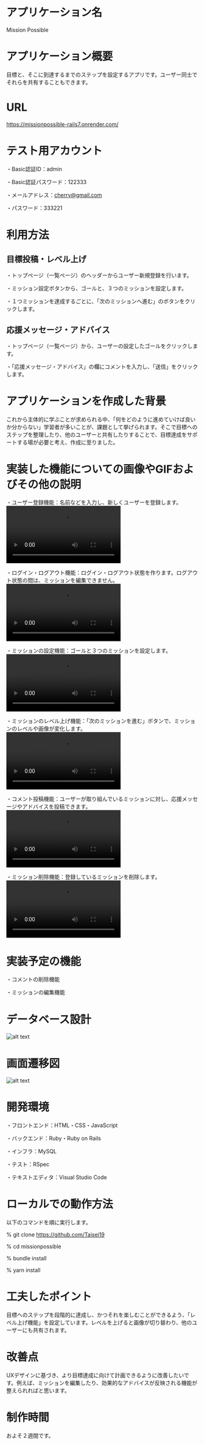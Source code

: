 # アプリケーション名
  Mission Possible

# アプリケーション概要
  目標と、そこに到達するまでのステップを設定するアプリです。ユーザー同士でそれらを共有することもできます。

# URL
  https://missionpossible-rails7.onrender.com/

# テスト用アカウント
  ・Basic認証ID：admin

  ・Basic認証パスワード：122333

  ・メールアドレス：cherry@gmail.com

  ・パスワード：333221

# 利用方法
## 目標投稿・レベル上げ
  ・トップページ（一覧ページ）のヘッダーからユーザー新規登録を行います。

  ・ミッション設定ボタンから、ゴールと、３つのミッションを設定します。

  ・１つミッションを達成するごとに、「次のミッションへ進む」のボタンをクリックします。

## 応援メッセージ・アドバイス
  ・トップページ（一覧ページ）から、ユーザーの設定したゴールをクリックします。

  ・「応援メッセージ・アドバイス」の欄にコメントを入力し、「送信」をクリックします。
  
# アプリケーションを作成した背景
  これから主体的に学ぶことが求められる中、「何をどのように進めていけば良いか分からない」学習者が多いことが、課題として挙げられます。そこで目標へのステップを整理したり、他のユーザーと共有したりすることで、目標達成をサポートする場が必要と考え、作成に至りました。

# 実装した機能についての画像やGIFおよびその他の説明
  ・ユーザー登録機能：名前などを入力し、新しくユーザーを登録します。
    <video controls src="f721d0528d1942b621b97a319e90883a.mp4" title="Title"></video>

  ・ログイン・ログアウト機能：ログイン・ログアウト状態を作ります。ログアウト状態の間は、ミッションを編集できません。
    <video controls src="ad690625cf04d38580bafefd44cc386d.mp4" title="Title"></video>

  ・ミッションの設定機能：ゴールと３つのミッションを設定します。
    <video controls src="e9b0d44141f4c21715abdc18de2671ed.mp4" title="Title"></video>

  ・ミッションのレベル上げ機能：「次のミッションを進む」ボタンで、ミッションのレベルや画像が変化します。
    <video controls src="7f5e3fd9d59ce7b1ea75da43af2d0574.mp4" title="Title"></video>

  ・コメント投稿機能：ユーザーが取り組んでいるミッションに対し、応援メッセージやアドバイスを投稿できます。
    <video controls src="42bf5acc1defdf140283bfe83624f9b4.mp4" title="Title"></video>

  ・ミッション削除機能：登録しているミッションを削除します。
    <video controls src="9b2331a978b36a6346ecbb8e1592cdd5.mp4" title="Title"></video>


# 実装予定の機能
  ・コメントの削除機能

  ・ミッションの編集機能

# データベース設計
  ![alt text](image-1.png)

# 画面遷移図
  ![alt text](image-2.png)

# 開発環境
  ・フロントエンド：HTML・CSS・JavaScript

  ・バックエンド：Ruby・Ruby on Rails

  ・インフラ：MySQL

  ・テスト：RSpec

  ・テキストエディタ：Visual Studio Code

# ローカルでの動作方法
  以下のコマンドを順に実行します。

  % git clone https://github.com/Taisei19

  % cd missionpossible

  % bundle install
  
  % yarn install
  
# 工夫したポイント
  目標へのステップを段階的に達成し、かつそれを楽しむことができるよう、「レベル上げ機能」を設定しています。レベルを上げると画像が切り替わり、他のユーザーにも共有されます。

# 改善点
  UXデザインに基づき、より目標達成に向けて計画できるように改善したいです。例えば、ミッションを編集したり、効果的なアドバイスが反映される機能が整えられればと思います。

# 制作時間
  およそ２週間です。



